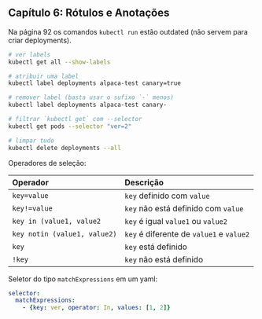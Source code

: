 ## Capítulo 6: Rótulos e Anotações

Na página 92 os comandos `kubectl run` estão outdated (não servem para criar deployments).

```sh
# ver labels
kubectl get all --show-labels

# atribuir uma label
kubectl label deployments alpaca-test canary=true

# remover label (basta usar o sufixo `-` menos)
kubectl label deployments alpaca-test canary-

# filtrar `kubectl get` com --selector
kubectl get pods --selector "ver=2"

# limpar tudo
kubectl delete deployments --all
```

Operadores de seleção:

|           Operador           |                Descrição                 |
|:---------------------------- |:---------------------------------------- |
|         `key=value`          |        `key` definido com `value`        |
|         `key!=value`         |   `key` não está definido com `value`    |
|   `key in (value1, value2`   |    `key` é igual `value1` ou `value2`    |
| `key notin (value1, value2)` | `key` é diferente de `value1` e `value2` |
|            `key`             |           `key` está definido            |
|            `!key`            |         `key` não está definido          |

Seletor do tipo `matchExpressions` em um yaml:
```yaml
selector:
  matchExpressions:
    - {key: ver, operator: In, values: [1, 2]}
```

